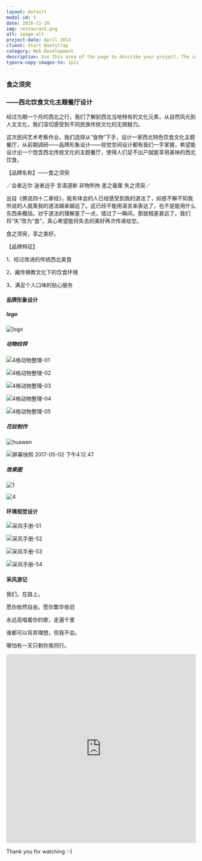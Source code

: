 ```yaml
---
layout: default
modal-id: 5
date: 2016-11-20
img: restaurant.png
alt: image-alt
project-date: April 2014
client: Start Bootstrap
category: Web Development
description: Use this area of the page to describe your project. The icon above is part of a free icon set by <a href="https://sellfy.com/p/8Q9P/jV3VZ/">Flat Icons</a>. On their website, you can download their free set with 16 icons, or you can purchase the entire set with 146 icons for only $12!
typora-copy-images-to: ipic
---
```




### 食之须臾





### ——西北饮食文化主题餐厅设计



经过为期一个月的西北之行，我们了解到西北当地特有的文化元素，从自然风光到人文文化，我们深切感受到不同民族传统文化的无限魅力。

这次民间艺术考察作业，我们选择从“食物”下手，设计一家西北特色饮食文化主题餐厅，从前期调研——品牌形象设计——视觉空间设计都有我们一手掌握，希望能设计出一个饱含西北传统文化的主题餐厅，使得人们足不出户就能享用美味的西北饮食。



【品牌名称】——食之须臾

／会者近尔   迷者远乎  言语道断   非物所拘   差之毫厘   失之须臾／

出自《佛说四十二章经》，能有体会的人已经感受到我的道法了，如惑不解不知我所说的人就离我的道法越来越远了。这已经不能用语言来表达了，也不是能用什么东西来概括。对于道法的理解差了一点，错过了一瞬间，那就相差甚远了。我们将“失”改为“食”，真心希望能将失去的美好再次传递给您。

食之须臾，享之美好。



【品牌特征】

1、经过改进的传统西北美食

2、藏传佛教文化下的饮食环境

3、满足个人口味的贴心服务




#### 品牌形象设计





##### logo



![logo](http://ww4.sinaimg.cn/large/006tNc79gy1ff72x7u876j30if05x0uh.jpg)





##### 动物纹样



![4格动物整理-01](http://ww1.sinaimg.cn/large/006tNc79gy1ff72zwr1bxj30jq0dzh2w.jpg)



![4格动物整理-02](http://ww3.sinaimg.cn/large/006tNc79gy1ff730427rpj30jq0dzgzo.jpg)



![4格动物整理-03](http://ww2.sinaimg.cn/large/006tNc79gy1ff7308mgytj30jq0dztln.jpg)



![4格动物整理-04](http://ww4.sinaimg.cn/large/006tNc79gy1ff730fad7tj30jq0dyqlc.jpg)



![4格动物整理-05](http://ww3.sinaimg.cn/large/006tNc79gy1ff730o02gpj30jq0dzk22.jpg)





##### 花纹制作





![huawen](http://ww2.sinaimg.cn/large/006tNc79gy1ff72qy6vh7j30jq0fztm7.jpg)



![屏幕快照 2017-05-02 下午4.12.47](http://ww4.sinaimg.cn/large/006tNc79gy1ff735g3a1hj30jq0dx1g9.jpg)





##### 效果图





![1](http://ww4.sinaimg.cn/large/006tNc79gy1ff72tibed3j30jq0esn49.jpg)



![4](http://ww4.sinaimg.cn/large/006tNc79gy1ff72trxt8ej30jq0d5tiz.jpg)







#### 环境视觉设计





![采风手册-51](http://ww2.sinaimg.cn/large/006tNc79gy1ff72jkdkkjj30jq0erkcz.jpg)



![采风手册-52](http://ww2.sinaimg.cn/large/006tNc79gy1ff72jrlrh4j30jq0es1cm.jpg)



![采风手册-53](http://ww1.sinaimg.cn/large/006tNc79gy1ff72jxmgszj30jq0eqdwe.jpg)



![采风手册-54](http://ww2.sinaimg.cn/large/006tNc79gy1ff72k5iu3mj30jq0eskct.jpg)









#### 采风游记



我们，在路上。

愿你依然自由，愿你繁华依旧

永远高唱着你的歌，走遍千里

谁都可以背弃理想，但我不会。

哪怕有一天只剩你我同行。



<iframe width="100%" height="500" src="https://zhoucarol.github.io/resource/05.pdf" frameborder="0"> </iframe>









Thank you for watching  :-)